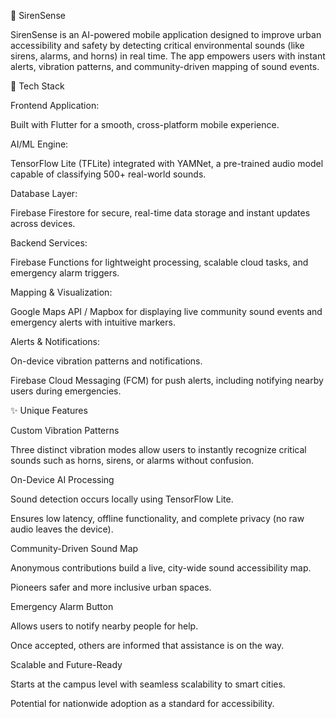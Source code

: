 🚨 SirenSense

SirenSense is an AI-powered mobile application designed to improve urban accessibility and safety by detecting critical environmental sounds (like sirens, alarms, and horns) in real time. The app empowers users with instant alerts, vibration patterns, and community-driven mapping of sound events.

📱 Tech Stack

Frontend Application:

Built with Flutter for a smooth, cross-platform mobile experience.

AI/ML Engine:

TensorFlow Lite (TFLite) integrated with YAMNet, a pre-trained audio model capable of classifying 500+ real-world sounds.

Database Layer:

Firebase Firestore for secure, real-time data storage and instant updates across devices.

Backend Services:

Firebase Functions for lightweight processing, scalable cloud tasks, and emergency alarm triggers.

Mapping & Visualization:

Google Maps API / Mapbox for displaying live community sound events and emergency alerts with intuitive markers.

Alerts & Notifications:

On-device vibration patterns and notifications.

Firebase Cloud Messaging (FCM) for push alerts, including notifying nearby users during emergencies.

✨ Unique Features

Custom Vibration Patterns

Three distinct vibration modes allow users to instantly recognize critical sounds such as horns, sirens, or alarms without confusion.

On-Device AI Processing

Sound detection occurs locally using TensorFlow Lite.

Ensures low latency, offline functionality, and complete privacy (no raw audio leaves the device).

Community-Driven Sound Map

Anonymous contributions build a live, city-wide sound accessibility map.

Pioneers safer and more inclusive urban spaces.

Emergency Alarm Button

Allows users to notify nearby people for help.

Once accepted, others are informed that assistance is on the way.

Scalable and Future-Ready

Starts at the campus level with seamless scalability to smart cities.

Potential for nationwide adoption as a standard for accessibility.
